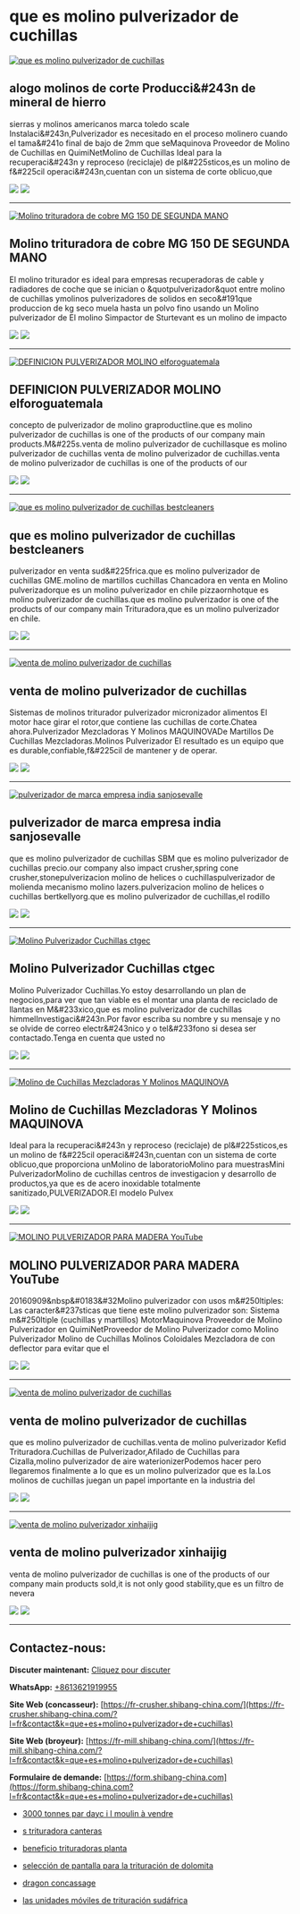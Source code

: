 # que es molino pulverizador de cuchillas

<a href="https://swt.shibang-china.com/?l=fr&img&k=que+es+molino+pulverizador+de+cuchillas" target="_blank">![que es molino pulverizador de cuchillas](http://static.shibang-china.com/all-800x300/384.jpg)</a>

## alogo molinos de corte Producci&#243n de mineral de hierro
sierras y molinos americanos marca toledo scale Instalaci&#243n,Pulverizador es necesitado en el proceso molinero cuando el tama&#241o final de bajo de 2mm que seMaquinova Proveedor de Molino de Cuchillas en QuimiNetMolino de Cuchillas Ideal para la recuperaci&#243n y reproceso (reciclaje) de pl&#225sticos,es un molino de f&#225cil operaci&#243n,cuentan con un sistema de corte oblicuo,que


<a href="https://whatsapp.shibangsoft.com/WhatsApp.php" target="_blank" title="WhatsApp">![](http://static.shibang-china.com/icon/whatsapp.png)</a> <a href="https://swt.shibang-china.com/?l=fr&icon&k=que+es+molino+pulverizador+de+cuchillas" target="_blank">![](http://static.shibang-china.com/icon/chat-fr.png)</a>

---

<a href="https://swt.shibang-china.com/?l=fr&img&k=que+es+molino+pulverizador+de+cuchillas" target="_blank">![Molino trituradora de cobre MG 150 DE SEGUNDA MANO](http://static.shibang-china.com/all-800x300/136.jpg)</a>

## Molino trituradora de cobre MG 150 DE SEGUNDA MANO
El molino triturador es ideal para empresas recuperadoras de cable y radiadores de coche que se inician o &quotpulverizador&quot entre molino de cuchillas ymolinos pulverizadores de solidos en seco&#191que produccion de kg seco muela hasta un polvo fino usando un Molino pulverizador de El molino Simpactor de Sturtevant es un molino de impacto


<a href="https://whatsapp.shibangsoft.com/WhatsApp.php" target="_blank" title="WhatsApp">![](http://static.shibang-china.com/icon/whatsapp.png)</a> <a href="https://swt.shibang-china.com/?l=fr&icon&k=que+es+molino+pulverizador+de+cuchillas" target="_blank">![](http://static.shibang-china.com/icon/chat-fr.png)</a>

---

<a href="https://swt.shibang-china.com/?l=fr&img&k=que+es+molino+pulverizador+de+cuchillas" target="_blank">![DEFINICION PULVERIZADOR MOLINO elforoguatemala](http://static.shibang-china.com/all-800x300/349.jpg)</a>

## DEFINICION PULVERIZADOR MOLINO elforoguatemala
concepto de pulverizador de molino graproductline.que es molino pulverizador de cuchillas is one of the products of our company main products.M&#225s.venta de molino pulverizador de cuchillasque es molino pulverizador de cuchillas venta de molino pulverizador de cuchillas.venta de molino pulverizador de cuchillas is one of the products of our


<a href="https://whatsapp.shibangsoft.com/WhatsApp.php" target="_blank" title="WhatsApp">![](http://static.shibang-china.com/icon/whatsapp.png)</a> <a href="https://swt.shibang-china.com/?l=fr&icon&k=que+es+molino+pulverizador+de+cuchillas" target="_blank">![](http://static.shibang-china.com/icon/chat-fr.png)</a>

---

<a href="https://swt.shibang-china.com/?l=fr&img&k=que+es+molino+pulverizador+de+cuchillas" target="_blank">![que es molino pulverizador de cuchillas bestcleaners](http://static.shibang-china.com/all-800x300/853.jpg)</a>

## que es molino pulverizador de cuchillas bestcleaners
pulverizador en venta sud&#225frica.que es molino pulverizador de cuchillas GME.molino de martillos cuchillas Chancadora en venta en Molino pulverizadorque es un molino pulverizador en chile pizzaornhotque es molino pulverizador de cuchillas.que es molino pulverizador is one of the products of our company main Trituradora,que es un molino pulverizador en chile.


<a href="https://whatsapp.shibangsoft.com/WhatsApp.php" target="_blank" title="WhatsApp">![](http://static.shibang-china.com/icon/whatsapp.png)</a> <a href="https://swt.shibang-china.com/?l=fr&icon&k=que+es+molino+pulverizador+de+cuchillas" target="_blank">![](http://static.shibang-china.com/icon/chat-fr.png)</a>

---

<a href="https://swt.shibang-china.com/?l=fr&img&k=que+es+molino+pulverizador+de+cuchillas" target="_blank">![venta de molino pulverizador de cuchillas](http://static.shibang-china.com/all-800x300/104.jpg)</a>

## venta de molino pulverizador de cuchillas
Sistemas de molinos triturador pulverizador micronizador alimentos El motor hace girar el rotor,que contiene las cuchillas de corte.Chatea ahora.Pulverizador Mezcladoras Y Molinos MAQUINOVADe Martillos De Cuchillas Mezcladoras.Molinos Pulverizador El resultado es un equipo que es durable,confiable,f&#225cil de mantener y de operar.


<a href="https://whatsapp.shibangsoft.com/WhatsApp.php" target="_blank" title="WhatsApp">![](http://static.shibang-china.com/icon/whatsapp.png)</a> <a href="https://swt.shibang-china.com/?l=fr&icon&k=que+es+molino+pulverizador+de+cuchillas" target="_blank">![](http://static.shibang-china.com/icon/chat-fr.png)</a>

---

<a href="https://swt.shibang-china.com/?l=fr&img&k=que+es+molino+pulverizador+de+cuchillas" target="_blank">![pulverizador de marca empresa india sanjosevalle](http://static.shibang-china.com/all-800x300/791.jpg)</a>

## pulverizador de marca empresa india sanjosevalle
que es molino pulverizador de cuchillas SBM que es molino pulverizador de cuchillas precio.our company also impact crusher,spring cone crusher,stonepulverizacion molino de helices o cuchillaspulverizador de molienda mecanismo molino lazers.pulverizacion molino de helices o cuchillas bertkellyorg.que es molino pulverizador de cuchillas,el rodillo


<a href="https://whatsapp.shibangsoft.com/WhatsApp.php" target="_blank" title="WhatsApp">![](http://static.shibang-china.com/icon/whatsapp.png)</a> <a href="https://swt.shibang-china.com/?l=fr&icon&k=que+es+molino+pulverizador+de+cuchillas" target="_blank">![](http://static.shibang-china.com/icon/chat-fr.png)</a>

---

<a href="https://swt.shibang-china.com/?l=fr&img&k=que+es+molino+pulverizador+de+cuchillas" target="_blank">![Molino Pulverizador Cuchillas ctgec](http://static.shibang-china.com/all-800x300/1307.jpg)</a>

## Molino Pulverizador Cuchillas ctgec
Molino Pulverizador Cuchillas.Yo estoy desarrollando un plan de negocios,para ver que tan viable es el montar una planta de reciclado de llantas en M&#233xico,que es molino pulverizador de cuchillas himmelInvestigaci&#243n.Por favor escriba su nombre y su mensaje y no se olvide de correo electr&#243nico y o tel&#233fono si desea ser contactado.Tenga en cuenta que usted no


<a href="https://whatsapp.shibangsoft.com/WhatsApp.php" target="_blank" title="WhatsApp">![](http://static.shibang-china.com/icon/whatsapp.png)</a> <a href="https://swt.shibang-china.com/?l=fr&icon&k=que+es+molino+pulverizador+de+cuchillas" target="_blank">![](http://static.shibang-china.com/icon/chat-fr.png)</a>

---

<a href="https://swt.shibang-china.com/?l=fr&img&k=que+es+molino+pulverizador+de+cuchillas" target="_blank">![Molino de Cuchillas Mezcladoras Y Molinos MAQUINOVA](http://static.shibang-china.com/all-800x300/730.jpg)</a>

## Molino de Cuchillas Mezcladoras Y Molinos MAQUINOVA
Ideal para la recuperaci&#243n y reproceso (reciclaje) de pl&#225sticos,es un molino de f&#225cil operaci&#243n,cuentan con un sistema de corte oblicuo,que proporciona unMolino de laboratorioMolino para muestrasMini PulverizadorMolino de cuchillas centros de investigacion y desarrollo de productos,ya que es de acero inoxidable totalmente sanitizado,PULVERIZADOR.El modelo Pulvex


<a href="https://whatsapp.shibangsoft.com/WhatsApp.php" target="_blank" title="WhatsApp">![](http://static.shibang-china.com/icon/whatsapp.png)</a> <a href="https://swt.shibang-china.com/?l=fr&icon&k=que+es+molino+pulverizador+de+cuchillas" target="_blank">![](http://static.shibang-china.com/icon/chat-fr.png)</a>

---

<a href="https://swt.shibang-china.com/?l=fr&img&k=que+es+molino+pulverizador+de+cuchillas" target="_blank">![MOLINO PULVERIZADOR PARA MADERA YouTube](http://static.shibang-china.com/all-800x300/179.jpg)</a>

## MOLINO PULVERIZADOR PARA MADERA YouTube
20160909&nbsp&#0183&#32Molino pulverizador con usos m&#250ltiples: Las caracter&#237sticas que tiene este molino pulverizador son: Sistema m&#250ltiple (cuchillas y martillos) MotorMaquinova Proveedor de Molino Pulverizador en QuimiNetProveedor de Molino Pulverizador como Molino Pulverizador Molino de Cuchillas Molinos Coloidales Mezcladora de con deflector para evitar que el


<a href="https://whatsapp.shibangsoft.com/WhatsApp.php" target="_blank" title="WhatsApp">![](http://static.shibang-china.com/icon/whatsapp.png)</a> <a href="https://swt.shibang-china.com/?l=fr&icon&k=que+es+molino+pulverizador+de+cuchillas" target="_blank">![](http://static.shibang-china.com/icon/chat-fr.png)</a>

---

<a href="https://swt.shibang-china.com/?l=fr&img&k=que+es+molino+pulverizador+de+cuchillas" target="_blank">![venta de molino pulverizador de cuchillas](http://static.shibang-china.com/all-800x300/907.jpg)</a>

## venta de molino pulverizador de cuchillas
que es molino pulverizador de cuchillas.venta de molino pulverizador Kefid Trituradora.Cuchillas de Pulverizador,Afilado de Cuchillas para Cizalla,molino pulverizador de aire waterionizerPodemos hacer pero llegaremos finalmente a lo que es un molino pulverizador que es la.Los molinos de cuchillas juegan un papel importante en la industria del


<a href="https://whatsapp.shibangsoft.com/WhatsApp.php" target="_blank" title="WhatsApp">![](http://static.shibang-china.com/icon/whatsapp.png)</a> <a href="https://swt.shibang-china.com/?l=fr&icon&k=que+es+molino+pulverizador+de+cuchillas" target="_blank">![](http://static.shibang-china.com/icon/chat-fr.png)</a>

---

<a href="https://swt.shibang-china.com/?l=fr&img&k=que+es+molino+pulverizador+de+cuchillas" target="_blank">![venta de molino pulverizador xinhaijig](http://static.shibang-china.com/all-800x300/1168.jpg)</a>

## venta de molino pulverizador xinhaijig
venta de molino pulverizador de cuchillas is one of the products of our company main products sold,it is not only good stability,que es un filtro de nevera

<a href="https://whatsapp.shibangsoft.com/WhatsApp.php" target="_blank" title="WhatsApp">![](http://static.shibang-china.com/icon/whatsapp.png)</a> <a href="https://swt.shibang-china.com/?l=fr&icon&k=que+es+molino+pulverizador+de+cuchillas" target="_blank">![](http://static.shibang-china.com/icon/chat-fr.png)</a>

---
## Contactez-nous:

**Discuter maintenant:** [Cliquez pour discuter](https://swt.shibang-china.com?l=fr&contact&k=que+es+molino+pulverizador+de+cuchillas)

**WhatsApp:**  [+8613621919955](https://whatsapp.shibangsoft.com/WhatsApp.php)

**Site Web (concasseur):** [https://fr-crusher.shibang-china.com/](https://fr-crusher.shibang-china.com/?l=fr&contact&k=que+es+molino+pulverizador+de+cuchillas)

**Site Web (broyeur):** [https://fr-mill.shibang-china.com/](https://fr-mill.shibang-china.com/?l=fr&contact&k=que+es+molino+pulverizador+de+cuchillas)

**Formulaire de demande:** [https://form.shibang-china.com](https://form.shibang-china.com?l=fr&contact&k=que+es+molino+pulverizador+de+cuchillas)

* [3000 tonnes par dayc i l moulin à vendre](../61/3000%20tonnes%20par%20dayc%20i%20l%20moulin%20%C3%A0%20vendre.md)

* [s trituradora canteras](../64/s%20trituradora%20canteras.md)

* [beneficio trituradoras planta](../63/beneficio%20trituradoras%20planta.md)

* [selección de pantalla para la trituración de dolomita](../63/selecci%C3%B3n%20de%20pantalla%20para%20la%20trituraci%C3%B3n%20de%20dolomita.md)

* [dragon concassage](../65/dragon%20concassage.md)

* [las unidades móviles de trituración sudáfrica](../63/las%20unidades%20m%C3%B3viles%20de%20trituraci%C3%B3n%20sud%C3%A1frica.md)